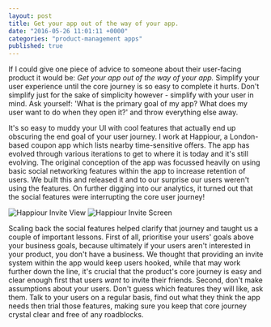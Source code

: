 ```yaml
---
layout: post
title: Get your app out of the way of your app.
date: "2016-05-26 11:01:11 +0000"
categories: "product-management apps"
published: true
---
```


If I could give one piece of advice to someone about their user-facing product it would be: *Get your app out of the way of your app.* Simplify your user experience until the core journey is so easy to complete it hurts. Don't simplify just for the sake of simplicity however - simplify with your user in mind. Ask yourself: 'What is the primary goal of my app? What does my user want to do when they open it?' and throw everything else away.

It's so easy to muddy your UI with cool features that actually end up obscuring the end goal of your user journey. I work at Happiour, a London-based coupon app which lists nearby time-sensitive offers. The app has evolved through various iterations to get to where it is today and it's still evolving. The original conception of the app was focussed heavily on using basic social networking features within the app to increase retention of users. We built this and released it and to our surprise our users weren't using the features. On further digging into our analytics, it turned out that the social features were interrupting the core user journey!

![Happiour Invite View]({{site.baseurl}}/_posts/invite-screen.png)
![Happiour Invite Screen]({{site.baseurl}}/invite-screen.png)


Scaling back the social features helped clarify that journey and taught us a couple of important lessons. First of all, prioritise your users' goals above your business goals, because ultimately if your users aren't interested in your product, you don't have a business. We thought that providing an invite system within the app would keep users hooked, while that may work further down the line, it's crucial that the product's core journey is easy and clear enough first that users *want* to invite their friends.
Second, don't make assumptions about your users. Don't guess which features they will like, ask them. Talk to your users on a regular basis, find out what they think the app needs then trial those features, making sure you keep that core journey crystal clear and free of any roadblocks.
